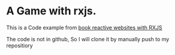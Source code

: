 # A Game with rxjs.

This is a Code example from [book reactive websites with RXJS](https://pragprog.com/titles/rkrxjs/build-reactive-websites-with-rxjs/)

The code is not in github, So I will clone it by manually push to my repositiory